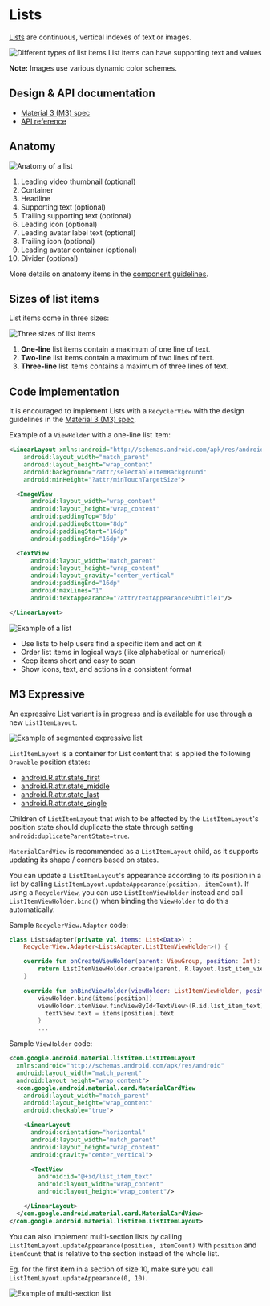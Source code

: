 <!--docs:
title: "Lists"
layout: detail
section: components
excerpt: "Lists are continuous, vertical indexes of text or images."
iconId: list
path: /catalog/lists/
-->

# Lists

[Lists](https://m3.material.io/components/lists) are continuous, vertical
indexes of text or images.

![Different types of list items](assets/lists/list-hero.png) List items can have
supporting text and values

**Note:** Images use various dynamic color schemes.

## Design & API documentation

*   [Material 3 (M3) spec](https://m3.material.io/components/lists/overview/)
*   [API reference](https://developer.android.com/reference/com/google/android/material/listitem/package-summary)

## Anatomy

![Anatomy of a list](assets/lists/lists-anatomy.png)

1.  Leading video thumbnail (optional)
2.  Container
3.  Headline
4.  Supporting text (optional)
5.  Trailing supporting text (optional)
6.  Leading icon (optional)
7.  Leading avatar label text (optional)
8.  Trailing icon (optional)
9.  Leading avatar container (optional)
10. Divider (optional)

More details on anatomy items in the
[component guidelines](https://m3.material.io/components/lists/guidelines#30e9b982-6d57-4163-8514-83761650db9f).

## Sizes of list items

List items come in three sizes:

![Three sizes of list items](assets/lists/lists-sizes.png)

1.  **One-line** list items contain a maximum of one line of text.
2.  **Two-line** list items contain a maximum of two lines of text.
3.  **Three-line** list items contains a maximum of three lines of text.

## Code implementation

It is encouraged to implement Lists with a `RecyclerView` with the design
guidelines in the
[Material 3 (M3) spec](https://m3.material.io/components/lists/overview/).

Example of a `ViewHolder` with a one-line list item:

```xml
<LinearLayout xmlns:android="http://schemas.android.com/apk/res/android"
    android:layout_width="match_parent"
    android:layout_height="wrap_content"
    android:background="?attr/selectableItemBackground"
    android:minHeight="?attr/minTouchTargetSize">

  <ImageView
      android:layout_width="wrap_content"
      android:layout_height="wrap_content"
      android:paddingTop="8dp"
      android:paddingBottom="8dp"
      android:paddingStart="16dp"
      android:paddingEnd="16dp"/>

  <TextView
      android:layout_width="match_parent"
      android:layout_height="wrap_content"
      android:layout_gravity="center_vertical"
      android:paddingEnd="16dp"
      android:maxLines="1"
      android:textAppearance="?attr/textAppearanceSubtitle1"/>

</LinearLayout>
```

![Example of a list](assets/lists/lists-hero.png)

*   Use lists to help users find a specific item and act on it
*   Order list items in logical ways (like alphabetical or numerical)
*   Keep items short and easy to scan
*   Show icons, text, and actions in a consistent format

## M3 Expressive

An expressive List variant is in progress and is available for use through
a new `ListItemLayout`.

![Example of segmented expressive list](assets/lists/lists-expressive.png)

`ListItemLayout` is a container for List content that is applied the following
`Drawable` position states:

- [android.R.attr.state_first](https://developer.android.com/reference/android/R.attr#state_first)
- [android.R.attr.state_middle](https://developer.android.com/reference/android/R.attr#state_middle)
- [android.R.attr.state_last](https://developer.android.com/reference/android/R.attr#state_last)
- [android.R.attr.state_single](https://developer.android.com/reference/android/R.attr#state_single)

Children of `ListItemLayout` that wish to be affected by the `ListItemLayout`'s
position state should duplicate the state through setting
`android:duplicateParentState=true`.

`MaterialCardView` is recommended as a `ListItemLayout` child, as it supports
updating its shape / corners based on states.

You can update a `ListItemLayout`'s appearance according to its position in a
list by calling `ListItemLayout.updateAppearance(position, itemCount)`. If
using a `RecyclerView`, you can use `ListItemViewHolder` instead and call
`ListItemViewHolder.bind()` when binding the `ViewHolder` to do this
automatically.

Sample `RecyclerView.Adapter` code:

```kt
class ListsAdapter(private val items: List<Data>) :
    RecyclerView.Adapter<ListsAdapter.ListItemViewHolder>() {

    override fun onCreateViewHolder(parent: ViewGroup, position: Int): ListItemViewHolder {
        return ListItemViewHolder.create(parent, R.layout.list_item_viewholder)
    }

    override fun onBindViewHolder(viewHolder: ListItemViewHolder, position: Int) {
        viewHolder.bind(items[position])
        viewHolder.itemView.findViewById<TextView>(R.id.list_item_text)?.let { textView ->
          textView.text = items[position].text
        }
        ...
```

Sample `ViewHolder` code:

```xml
<com.google.android.material.listitem.ListItemLayout
  xmlns:android="http://schemas.android.com/apk/res/android"
  android:layout_width="match_parent"
  android:layout_height="wrap_content">
  <com.google.android.material.card.MaterialCardView
    android:layout_width="match_parent"
    android:layout_height="wrap_content"
    android:checkable="true">

    <LinearLayout
      android:orientation="horizontal"
      android:layout_width="match_parent"
      android:layout_height="wrap_content"
      android:gravity="center_vertical">

      <TextView
        android:id="@+id/list_item_text"
        android:layout_width="wrap_content"
        android:layout_height="wrap_content"/>

    </LinearLayout>
  </com.google.android.material.card.MaterialCardView>
</com.google.android.material.listitem.ListItemLayout>
```

You can also implement multi-section lists by calling
`ListItemLayout.updateAppearance(position, itemCount)` with `position` and
`itemCount` that is relative to the section instead of the whole list.

Eg. for the first item in a section of size 10, make sure you call
`ListItemLayout.updateAppearance(0, 10)`.

![Example of multi-section list](assets/lists/multi-section-list.png)
